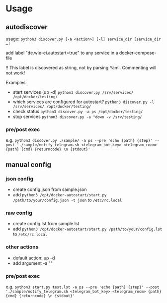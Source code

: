 # Usage

## autodiscover

usage: `python3 discover.py [-a <action>] [-l] service_dir [service_dir …]`

add label "de.wie-ei.autostart=true" to any service in a docker-compose-file

!! This label is discovered as string, not by parsing Yaml. Commenting will not work!

Examples:

* start services (up -d) `python3 discover.py /srv/services/ /opt/docker/testing/`
* which services are configured for autostart? `python3 discover.py -l /srv/services/ /opt/docker/testing/`
* check status `python3 discover.py -a ps /opt/docker/testing/`
* stop services `python3 discover.py -a "down -v /srv/testing/`

### pre/post exec

e.g. `python3 discover.py ./sample/ -a ps --pre 'echo {path} {step}' --post './sample/notify_telegram.sh <telegram_bot_key> <telegram_room> {path} {cmd} {returncode} \n {stdout}'`

## manual config

### json config
* create config.json from sample.json
* add `python3 /opt/docker-autostart/start.py /path/to/your/config.json -t json` to `/etc/rc.local`

### raw config
* create config.lst from sample.lst
* add `python3 /opt/docker-autostart/start.py /path/to/your/config.lst` to `/etc/rc.local`

### other actions
* default action: up -d
* add argument -a "<compose action>"

### pre/post exec

e.g. `python3 start.py test.lst -a ps --pre 'echo {path} {step}' --post './sample/notify_telegram.sh <telegram_bot_key> <telegram_room> {path} {cmd} {returncode} \n {stdout}'`